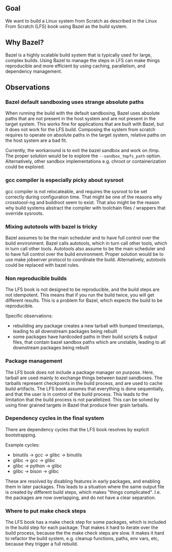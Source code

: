 ## Goal

We want to build a Linux system from Scratch as described in the Linux From Scratch (LFS) book using Bazel as the build system.

## Why Bazel?

Bazel is a highly scalable build system that is typically used for large, complex builds. Using Bazel to manage the steps in LFS can make things reproducible and more efficient by using caching, parallelism, and dependency management.


## Observations

### Bazel default sandboxing uses strange absolute paths

When running the build with the default sandboxing, Bazel uses absolute paths that are not present in the host system and are not present in the target system. This works fine for applications that are built with Bazel, but it does not work for the LFS build.
Composing the system from scratch requires to operate on absolute paths in the target system, relative paths on the host system are a bad fit.

Currently, the workaround is to exit the bazel sandbox and work on /tmp.
The proper solution would be to explore the `--sandbox_tmpfs_path` option.
Alternatively, other sandbox implementations e.g. chroot or containerization could be explored.

### gcc compiler is especially picky about sysroot

gcc compiler is not relocateable, and requires the sysroot to be set correctly during configuration time.
That might be one of the reasons why crosstoool-ng and buildroot seem to exist.
That also might be the reason why build systems abstract the compiler with toolchain files / wrappers that override sysroots.

### Mixing autotools with bazel is tricky

Bazel assumes to be the main scheduler and to have full control over the build environment.
Bazel calls autotools, which in turn call other tools, which in turn call other tools.
Autotools also assume to be the main scheduler and to have full control over the build environment.
Proper solution would be to use make jobserver protocol to coordinate the build.
Alternatively, autotools could be replaced with bazel rules.

### Non reproducible builds

The LFS book is not designed to be reproducible, and the build steps are not idempotent. This means that if you run the build twice, you will get different results. This is a problem for Bazel, which expects the build to be reproducible.

Specific observations:
- rebuilding any package creates a new tarball with bumped timestamps, leading to all downstream packages being rebuilt
- some packages have hardcoded paths in their build scripts & output files, that contain bazel sandbox paths which are unstable, leading to all downstream packages being rebuilt

### Package management

The LFS book does not include a package manager on purpose. Here, tarball are used mainly to exchange things between bazel sandboxes.
The tarballs represent checkpoints in the build process, and are used to cache build artifacts.
The LFS book assumes that everything is done sequentially, and that the user is in control of the build process.
This leads to the limitation that the build process is not parallelized.
This can be solved by using finer grained targets in Bazel that produce finer grain tarballs.

### Dependency cycles in the final system

There are dependency cycles that the LFS book resolves by explicit bootstrapping.

Example cycles:
- binutils -> gcc -> glibc -> binutils
- glibc -> gcc -> glibc
- glibc -> python -> glibc
- glibc -> bison -> glibc

These are resolved by disabling features in early packages, and enabling them in later packages.
This leads to a situation where the same output file is created by different build steps, which makes "things complicated".
I.e. the packages are now overlapping, and do not have a clear separation.

### Where to put make check steps

The LFS book has a make check step for some packages, which is included in the build step for each package.
That makes it hard to iterate over the build process, because the the make check steps are slow.
It makes it hard to refactor the build system, e.g. cleanup functions, paths, env vars, etc, because they trigger a full rebuild.
